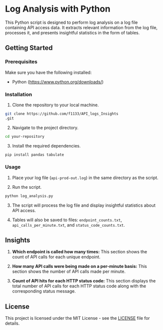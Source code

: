 

# Log Analysis with Python

This Python script is designed to perform log analysis on a log file containing API access data. It extracts relevant information from the log file, processes it, and presents insightful statistics in the form of tables.

## Getting Started

### Prerequisites

Make sure you have the following installed:

- Python (https://www.python.org/downloads/)

### Installation

1. Clone the repository to your local machine.

```bash
git clone https://github.com/f1133/API_logs_Insights
.git
```

2. Navigate to the project directory.

```bash
cd your-repository
```

3. Install the required dependencies.

```bash
pip install pandas tabulate
```

### Usage

1. Place your log file (`api-prod-out.log`) in the same directory as the script.

2. Run the script.

```bash
python log_analysis.py
```

3. The script will process the log file and display insightful statistics about API access.

4. Tables will also be saved to files: `endpoint_counts.txt`, `api_calls_per_minute.txt`, and `status_code_counts.txt`.

## Insights

1. **Which endpoint is called how many times:** This section shows the count of API calls for each unique endpoint.

2. **How many API calls were being made on a per-minute basis:** This section shows the number of API calls made per minute.

3. **Count of API hits for each HTTP status code:** This section displays the total number of API calls for each HTTP status code along with the corresponding status message.

## License

This project is licensed under the MIT License - see the [LICENSE](LICENSE) file for details.

